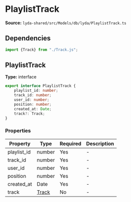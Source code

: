 # PlaylistTrack

**Source:** `lyda-shared/src/Models/db/lyda/PlaylistTrack.ts`

## Dependencies

```typescript
import {Track} from "./Track.js";
```

## PlaylistTrack

**Type:** interface

```typescript
export interface PlaylistTrack {
    playlist_id: number;
    track_id: number;
    user_id: number;
    position: number;
    created_at: Date;
    track?: Track;
}
```

### Properties

| Property | Type | Required | Description |
|----------|------|----------|-------------|
| playlist_id | number | Yes | - |
| track_id | number | Yes | - |
| user_id | number | Yes | - |
| position | number | Yes | - |
| created_at | D​a​t​e | Yes | - |
| track | [Track](./Track) | No | - |

